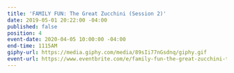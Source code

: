```yaml
---
title: 'FAMILY FUN: The Great Zucchini (Session 2)'
date: 2019-05-01 20:22:00 -04:00
published: false
position: 4
event-date: 2020-04-05 10:00:00 -04:00
end-time: 1115AM
giphy-url: https://media.giphy.com/media/89sIi77nGsdnq/giphy.gif
event-url: https://www.eventbrite.com/e/family-fun-the-great-zucchini-tickets-98133970347
---
```


